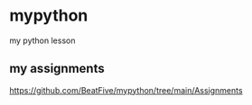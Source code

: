 # mypython
my python lesson

## my assignments
https://github.com/BeatFive/mypython/tree/main/Assignments

